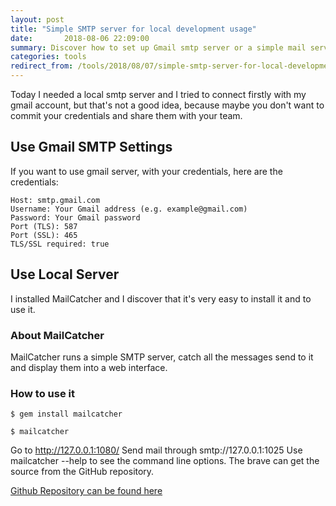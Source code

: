 ```yaml
---
layout: post
title: "Simple SMTP server for local development usage"
date:       2018-08-06 22:09:00
summary: Discover how to set up Gmail smtp server or a simple mail server for local development. 
categories: tools
redirect_from: /tools/2018/08/07/simple-smtp-server-for-local-development-usage/
---
```


Today I needed a local smtp server and I tried to connect firstly with my gmail account, but that's not a good idea, because maybe you don't want to commit your credentials and share them with your team. 

## Use Gmail SMTP Settings

If you want to use gmail server, with your credentials, here are the credentials:

```
Host: smtp.gmail.com
Username: Your Gmail address (e.g. example@gmail.com)
Password: Your Gmail password
Port (TLS): 587
Port (SSL): 465
TLS/SSL required: true
```

## Use Local Server

I installed MailCatcher and I discover that it's very easy to install it and to use it.

### About MailCatcher

MailCatcher runs a simple SMTP server, catch all the messages send to it and display them into a web interface.

### How to use it

`$ gem install mailcatcher`

`$ mailcatcher`

Go to http://127.0.0.1:1080/
Send mail through smtp://127.0.0.1:1025
Use mailcatcher --help to see the command line options. The brave can get the source from the GitHub repository.

[Github Repository can be found here](https://github.com/sj26/mailcatcher)

